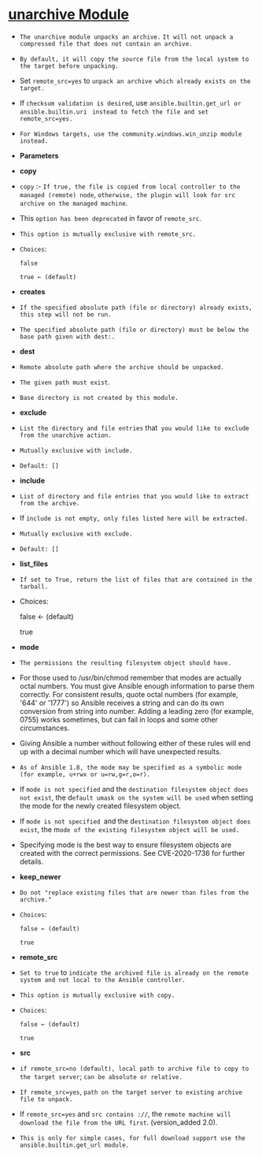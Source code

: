 
# <ins> unarchive Module </ins> #

- `The unarchive module unpacks an archive.` `It will not unpack a compressed file that does not contain an archive.`

- `By default, it will copy the source file from the local system to the target before unpacking.`

- Set `remote_src=yes` to `unpack an archive which already exists on the target.`

- If `checksum validation is desired`, use `ansible.builtin.get_url or ansible.builtin.uri ` `instead to fetch the file and set remote_src=yes.`

- `For Windows targets, use the community.windows.win_unzip module instead.`


- **Parameters**

- **copy**

- `copy` :- `If true, the file is copied from local controller to the managed (remote) node`, `otherwise, the plugin will look for src archive on the managed machine`.

- This `option has been deprecated` in favor of `remote_src`.

- `This option is mutually exclusive with remote_src.`

- `Choices`:

    `false`

    `true ← (default)`

- **creates**

- `If the specified absolute path (file or directory) already exists, this step will not be run.`

- `The specified absolute path (file or directory) must be below the base path given with dest:.`


- **dest**

- `Remote absolute path where the archive should be unpacked.`

- `The given path must exist`. 

- `Base directory is not created by this module.`

- **exclude**

- `List the directory and file entries` that` you would like to exclude from the unarchive action.`

- `Mutually exclusive with include.`

- `Default: []`

- **include**

- `List of directory and file entries that you would like to extract from the archive.` 

- If `include is not empty, only files listed here will be extracted.`

- `Mutually exclusive with exclude.`

- `Default: []`

- **list_files**

- `If set to True, return the list of files that are contained in the tarball.`

- Choices:

    false ← (default)

    true

- **mode**

- `The permissions the resulting filesystem object should have.`

- For those used to /usr/bin/chmod remember that modes are actually octal numbers. You must give Ansible enough information to parse them correctly. For consistent results,   quote octal numbers (for example, '644' or '1777') so Ansible receives a string and can do its own conversion from string into number. Adding a leading zero (for example, 0755) works sometimes, but can fail in loops and some other circumstances.

- Giving Ansible a number without following either of these rules will end up with a decimal number which will have unexpected results.

- `As of Ansible 1.8, the mode may be specified as a symbolic mode (for example, u+rwx or u=rw,g=r,o=r).`

- If `mode is not specified` and the `destination filesystem object does not exist`, the d`efault umask on the system will be used` when setting the mode for the newly created filesystem object.

- If `mode is not specified `and the d`estination filesystem object does exist`, the m`ode of the existing filesystem object will be used.`

- Specifying mode is the best way to ensure filesystem objects are created with the correct permissions. See CVE-2020-1736 for further details.


- **keep_newer**

- `Do not "replace existing files that are newer than files from the archive."`

- `Choices`:

    `false ← (default)`

    `true`

- **remote_src**

- `Set to true` to `indicate the archived file is already on the remote system and not local to the Ansible controller.`

- `This option is mutually exclusive with copy.`

- `Choices`:

    `false ← (default)`

    `true`


- **src**

- `if remote_src=no (default), local path to archive file to copy to the target server`; `can be absolute or relative.`

- `If remote_src=yes`, `path on the target server to existing archive file to unpack.`

- If `remote_src=yes` and `src contains ://`, the `remote machine will download the file from the URL first`. (version_added 2.0). 

- `This is only for simple cases, for full download support use the ansible.builtin.get_url module.`



